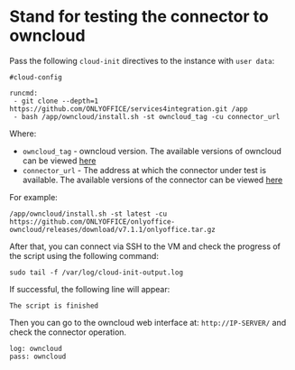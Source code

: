 # Stand for testing the connector to owncloud

Pass the following `cloud-init` directives to the instance with `user data`:
```
#cloud-config

runcmd:
 - git clone --depth=1 https://github.com/ONLYOFFICE/services4integration.git /app
 - bash /app/owncloud/install.sh -st owncloud_tag -cu connector_url
```

Where:
 - `owncloud_tag` - owncloud version. The available versions of owncloud can be viewed [here](https://hub.docker.com/r/owncloud/server/tags)
 - `connector_url` - The address at which the connector under test is available. The available versions of the connector can be viewed [here](https://github.com/ONLYOFFICE/onlyoffice-owncloud/releases)

For example:
```
/app/owncloud/install.sh -st latest -cu https://github.com/ONLYOFFICE/onlyoffice-owncloud/releases/download/v7.1.1/onlyoffice.tar.gz
```

After that, you can connect via SSH to the VM and check the progress of the script using the following command:
```
sudo tail -f /var/log/cloud-init-output.log
```

If successful, the following line will appear:
``` 
The script is finished
```
Then you can go to the owncloud web interface at: `http://IP-SERVER/` and check the connector operation.
```
log: owncloud
pass: owncloud
```
